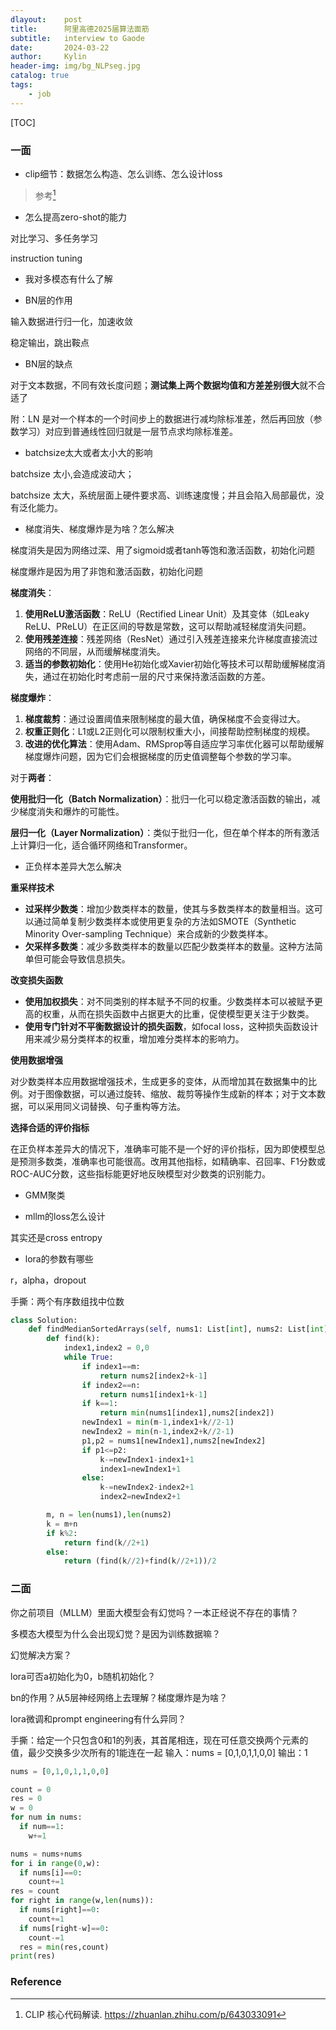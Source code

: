```yaml
---
dlayout:    post
title:      阿里高德2025届算法面筋
subtitle:   interview to Gaode
date:       2024-03-22
author:     Kylin
header-img: img/bg_NLPseg.jpg
catalog: true
tags:
    - job
---
```




[TOC]

### 一面

- clip细节：数据怎么构造、怎么训练、怎么设计loss

> 参考[^1]

- 怎么提高zero-shot的能力

对比学习、多任务学习

instruction tuning

- 我对多模态有什么了解

- BN层的作用

输入数据进行归一化，加速收敛

稳定输出，跳出鞍点

- BN层的缺点

对于文本数据，不同有效长度问题；**测试集上两个数据均值和方差差别很大**就不合适了 

附：LN 是对一个样本的一个时间步上的数据进行减均除标准差，然后再回放（参数学习）对应到普通线性回归就是一层节点求均除标准差。

- batchsize太大或者太小大的影响

batchsize 太小,会造成波动大；

batchsize 太大，系统层面上硬件要求高、训练速度慢；并且会陷入局部最优，没有泛化能力。

- 梯度消失、梯度爆炸是为啥？怎么解决

梯度消失是因为网络过深、用了sigmoid或者tanh等饱和激活函数，初始化问题

梯度爆炸是因为用了非饱和激活函数，初始化问题

**梯度消失**：

1. **使用ReLU激活函数**：ReLU（Rectified Linear Unit）及其变体（如Leaky ReLU、PReLU）在正区间的导数是常数，这可以帮助减轻梯度消失问题。
2. **使用残差连接**：残差网络（ResNet）通过引入残差连接来允许梯度直接流过网络的不同层，从而缓解梯度消失。
3. **适当的参数初始化**：使用He初始化或Xavier初始化等技术可以帮助缓解梯度消失，通过在初始化时考虑前一层的尺寸来保持激活函数的方差。

**梯度爆炸**：

1. **梯度裁剪**：通过设置阈值来限制梯度的最大值，确保梯度不会变得过大。
2. **权重正则化**：L1或L2正则化可以限制权重大小，间接帮助控制梯度的规模。
3. **改进的优化算法**：使用Adam、RMSprop等自适应学习率优化器可以帮助缓解梯度爆炸问题，因为它们会根据梯度的历史值调整每个参数的学习率。

对于**两者**：

**使用批归一化（Batch Normalization）**：批归一化可以稳定激活函数的输出，减少梯度消失和爆炸的可能性。

**层归一化（Layer Normalization）**：类似于批归一化，但在单个样本的所有激活上计算归一化，适合循环网络和Transformer。

- 正负样本差异大怎么解决

**重采样技术**

- **过采样少数类**：增加少数类样本的数量，使其与多数类样本的数量相当。这可以通过简单复制少数类样本或使用更复杂的方法如SMOTE（Synthetic Minority Over-sampling Technique）来合成新的少数类样本。
- **欠采样多数类**：减少多数类样本的数量以匹配少数类样本的数量。这种方法简单但可能会导致信息损失。

**改变损失函数**

- **使用加权损失**：对不同类别的样本赋予不同的权重。少数类样本可以被赋予更高的权重，从而在损失函数中占据更大的比重，促使模型更关注于少数类。
- **使用专门针对不平衡数据设计的损失函数**，如focal loss，这种损失函数设计用来减少易分类样本的权重，增加难分类样本的影响力。

**使用数据增强**

对少数类样本应用数据增强技术，生成更多的变体，从而增加其在数据集中的比例。对于图像数据，可以通过旋转、缩放、裁剪等操作生成新的样本；对于文本数据，可以采用同义词替换、句子重构等方法。

**选择合适的评价指标**

在正负样本差异大的情况下，准确率可能不是一个好的评价指标，因为即使模型总是预测多数类，准确率也可能很高。改用其他指标，如精确率、召回率、F1分数或ROC-AUC分数，这些指标能更好地反映模型对少数类的识别能力。

- GMM聚类

- mllm的loss怎么设计

其实还是cross entropy

- lora的参数有哪些

r，alpha，dropout

手撕：两个有序数组找中位数

```python
class Solution:
    def findMedianSortedArrays(self, nums1: List[int], nums2: List[int]) -> float:
        def find(k):
            index1,index2 = 0,0
            while True:
                if index1==m:
                    return nums2[index2+k-1]
                if index2==n:
                    return nums1[index1+k-1]
                if k==1:
                    return min(nums1[index1],nums2[index2])
                newIndex1 = min(m-1,index1+k//2-1)
                newIndex2 = min(n-1,index2+k//2-1)
                p1,p2 = nums1[newIndex1],nums2[newIndex2]
                if p1<=p2:
                    k-=newIndex1-index1+1
                    index1=newIndex1+1
                else:
                    k-=newIndex2-index2+1
                    index2=newIndex2+1

        m, n = len(nums1),len(nums2)
        k = m+n
        if k%2:
            return find(k//2+1)
        else:
            return (find(k//2)+find(k//2+1))/2
```



### 二面

你之前项目（MLLM）里面大模型会有幻觉吗？一本正经说不存在的事情？

多模态大模型为什么会出现幻觉？是因为训练数据嘛？

幻觉解决方案？

lora可否a初始化为0，b随机初始化？

bn的作用？从5层神经网络上去理解？梯度爆炸是为啥？

lora微调和prompt engineering有什么异同？

手撕：给定一个只包含0和1的列表，其首尾相连，现在可任意交换两个元素的值，最少交换多少次所有的1能连在一起
输入：nums = [0,1,0,1,1,0,0]
输出：1

```python
nums = [0,1,0,1,1,0,0]

count = 0
res = 0
w = 0
for num in nums:
  if num==1:
    w+=1

nums = nums+nums
for i in range(0,w):
  if nums[i]==0:
    count+=1
res = count
for right in range(w,len(nums)):
  if nums[right]==0:
    count+=1
  if nums[right-w]==0:
    count-=1
  res = min(res,count)
print(res)
```





### Reference

[^1]: CLIP 核心代码解读. https://zhuanlan.zhihu.com/p/643033091
